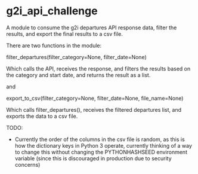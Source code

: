 # g2i_api_challenge

A module to consume the g2i departures API response data, filter the results, and export the final results to a csv file.

There are two functions in the module:

filter_departures(filter_category=None, filter_date=None)

Which calls the API, receives the response, and filters the results based on the category and start date, and returns the result as a list.

and

export_to_csv(filter_category=None, filter_date=None, file_name=None)

Which calls filter_departures(), receives the filtered departures list, and exports the data to a csv file.

TODO:
- Currently the order of the columns in the csv file is random, as this is how the dictionary keys in Python 3 operate, currently thinking of a way to change this without changing the PYTHONHASHSEED environment variable (since this is discouraged in production due to security concerns)

